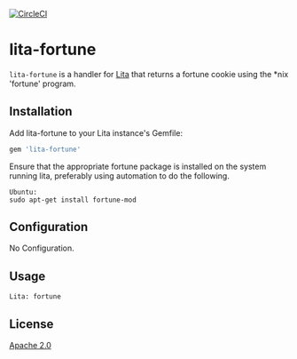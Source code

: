 [![CircleCI](https://circleci.com/gh/hortoncd/lita-fortune.svg?style=svg)](https://circleci.com/gh/hortoncd/lita-fortune)

# lita-fortune

`lita-fortune` is a handler for [Lita](https://github.com/jimmycuadra/lita) that returns a fortune cookie using the \*nix 'fortune' program.

## Installation

Add lita-fortune to your Lita instance's Gemfile:
``` ruby
gem 'lita-fortune'
```

Ensure that the appropriate fortune package is installed on the system running lita, preferably using automation to do the following.
```
Ubuntu:
sudo apt-get install fortune-mod
```

## Configuration

No Configuration.

## Usage

```
Lita: fortune
```

## License

[Apache 2.0](http://www.apache.org/licenses/LICENSE-2.0)
